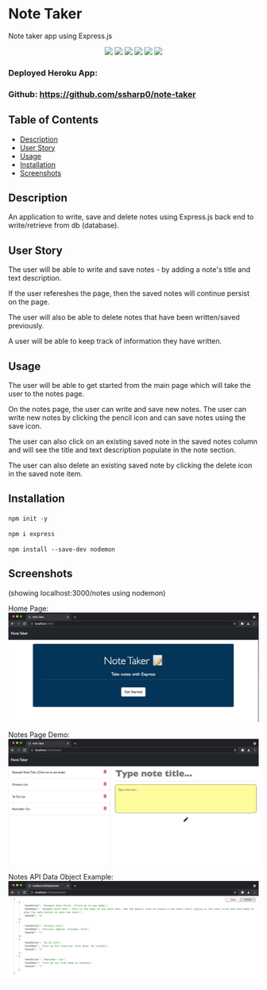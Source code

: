 # Note Taker
Note taker app using Express.js

<p align="center">
 <img src="https://img.shields.io/github/repo-size/ssharp0/team-summary-generator">
 <img src="https://img.shields.io/badge/Javascript-yellow">
 <img src="https://img.shields.io/badge/-node.js-green">
 <img src="https://img.shields.io/badge/-jQuery-brown">
 <img src="https://img.shields.io/badge/-express npm-red">
 <img src="https://img.shields.io/badge/-nodemon npm-blue">
</p>


### Deployed Heroku App: 

### Github: https://github.com/ssharp0/note-taker 

## Table of Contents

- [Description](#description)
- [User Story](#user-story)
- [Usage](#usage)
- [Installation](#installation)
- [Screenshots](#screenshots)

## Description
An application to write, save and delete notes using Express.js back end to write/retrieve from db (database).

## User Story

The user will be able to write and save notes - by adding a note's title and text description.

If the user refereshes the page, then the saved notes will continue persist on the page.

The user will also be able to delete notes that have been written/saved previously. 

A user will be able to keep track of information they have written.

## Usage

The user will be able to get started from the main page which will take the user to the notes page. 

On the notes page, the user can write and save new notes. The user can write new notes by clicking the pencil icon and can save notes using the save icon.

The user can also click on an existing saved note in the saved notes column and will see the title and text description populate in the note section. 

The user can also delete an existing saved note by clicking the delete icon in the saved note item.

## Installation

`npm init -y`

`npm i express`

`npm install --save-dev nodemon`


## Screenshots
(showing localhost:3000/notes using nodemon)

Home Page:
![](public/assets/img/home-page.png)

Notes Page Demo:
![](public/assets/img/notes-page.png)

Notes API Data Object Example:
![](public/assets/img/api-objects.png)
